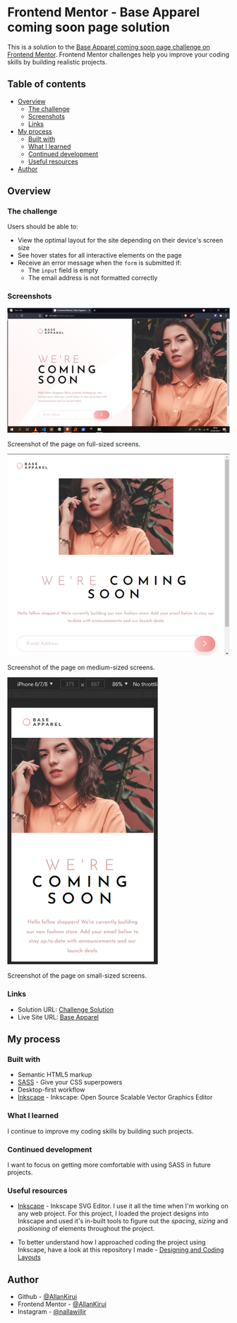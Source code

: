 # Frontend Mentor - Base Apparel coming soon page solution

This is a solution to the [Base Apparel coming soon page challenge on Frontend Mentor](https://www.frontendmentor.io/challenges/base-apparel-coming-soon-page-5d46b47f8db8a7063f9331a0). Frontend Mentor challenges help you improve your coding skills by building realistic projects.

## Table of contents

-  [Overview](#overview)
   -  [The challenge](#the-challenge)
   -  [Screenshots](#screenshots)
   -  [Links](#links)
-  [My process](#my-process)
   -  [Built with](#built-with)
   -  [What I learned](#what-i-learned)
   -  [Continued development](#continued-development)
   -  [Useful resources](#useful-resources)
-  [Author](#author)

## Overview

### The challenge

Users should be able to:

-  View the optimal layout for the site depending on their device's screen size
-  See hover states for all interactive elements on the page
-  Receive an error message when the `form` is submitted if:
   -  The `input` field is empty
   -  The email address is not formatted correctly

### Screenshots

![](./img/markdown_images/1.png)

Screenshot of the page on full-sized screens.

![](./img/markdown_images/2.png)

Screenshot of the page on medium-sized screens.

![](./img/markdown_images/3.png)

Screenshot of the page on small-sized screens.

### Links

-  Solution URL: [Challenge Solution](https://www.frontendmentor.io/solutions/desktopfirst-workflow-using-sass-guide-to-coding-challenges-included-Wj3J60OtM)
-  Live Site URL: [Base Apparel](https://allankirui.github.io/Base-Apparel)

## My process

### Built with

-  Semantic HTML5 markup
-  [SASS](https://sass-lang.com/) - Give your CSS superpowers
-  Desktop-first workflow
-  [Inkscape](https://inkscape.org) - Inkscape: Open Source Scalable Vector Graphics Editor

### What I learned

I continue to improve my coding skills by building such projects.

### Continued development

I want to focus on getting more comfortable with using SASS in future projects.

### Useful resources

-  [Inkscape](https://inkscape.org) - Inkscape SVG Editor. I use it all the time when I'm working on any web project. For this project, I loaded the project designs into Inkscape and used it's in-built tools to figure out the _spacing_, _sizing_ and _positioning_ of elements throughout the project.

-  To better understand how I approached coding the project using Inkscape, have a look at this repository I made - [Designing and Coding Layouts](https://github.com/AllanKirui/designing-and-coding-layouts)

## Author

-  Github - [@AllanKirui](https://www.github.com/AllanKirui)
-  Frontend Mentor - [@AllanKirui](https://www.frontendmentor.io/profile/AllanKirui)
-  Instagram - [@nallawilljr](https://www.instagram.com/nallawilljr)
